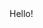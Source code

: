 <!DOCTYPE html>
<html lang="en">
<head>
 <title>Авто</title>
 <meta charset="UTF-8">
 <title>Hello!</title>
</head>
<body>
 Hello!
</body>
</html>
